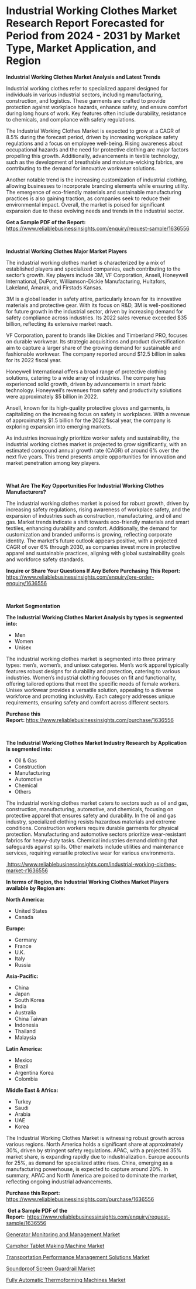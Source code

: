 <p><h1>Industrial Working Clothes Market Research Report Forecasted for Period from 2024 -  2031 by Market Type, Market Application, and Region</h1></p><p><strong>Industrial Working Clothes Market Analysis and Latest Trends</strong></p>
<p><p>Industrial working clothes refer to specialized apparel designed for individuals in various industrial sectors, including manufacturing, construction, and logistics. These garments are crafted to provide protection against workplace hazards, enhance safety, and ensure comfort during long hours of work. Key features often include durability, resistance to chemicals, and compliance with safety regulations.</p><p>The Industrial Working Clothes Market is expected to grow at a CAGR of 8.5% during the forecast period, driven by increasing workplace safety regulations and a focus on employee well-being. Rising awareness about occupational hazards and the need for protective clothing are major factors propelling this growth. Additionally, advancements in textile technology, such as the development of breathable and moisture-wicking fabrics, are contributing to the demand for innovative workwear solutions. </p><p>Another notable trend is the increasing customization of industrial clothing, allowing businesses to incorporate branding elements while ensuring utility. The emergence of eco-friendly materials and sustainable manufacturing practices is also gaining traction, as companies seek to reduce their environmental impact. Overall, the market is poised for significant expansion due to these evolving needs and trends in the industrial sector.</p></p>
<p><strong>Get a Sample PDF of the Report:&nbsp;</strong> <a href="https://www.reliablebusinessinsights.com/enquiry/request-sample/1636556?utm_campaign=1138&utm_medium=2&utm_source=Github&utm_content=ia&utm_term=07122024&utm_id=industrial-working-clothes">https://www.reliablebusinessinsights.com/enquiry/request-sample/1636556</a></p>
<p>&nbsp;</p>
<p><strong>Industrial Working Clothes Major Market Players</strong></p>
<p><p>The industrial working clothes market is characterized by a mix of established players and specialized companies, each contributing to the sector’s growth. Key players include 3M, VF Corporation, Ansell, Honeywell International, DuPont, Williamson-Dickie Manufacturing, Hultafors, Lakeland, Amarak, and Firstads Kansas.</p><p>3M is a global leader in safety attire, particularly known for its innovative materials and protective gear. With its focus on R&D, 3M is well-positioned for future growth in the industrial sector, driven by increasing demand for safety compliance across industries. Its 2022 sales revenue exceeded $35 billion, reflecting its extensive market reach.</p><p>VF Corporation, parent to brands like Dickies and Timberland PRO, focuses on durable workwear. Its strategic acquisitions and product diversification aim to capture a larger share of the growing demand for sustainable and fashionable workwear. The company reported around $12.5 billion in sales for its 2022 fiscal year.</p><p>Honeywell International offers a broad range of protective clothing solutions, catering to a wide array of industries. The company has experienced solid growth, driven by advancements in smart fabric technology. Honeywell’s revenues from safety and productivity solutions were approximately $5 billion in 2022.</p><p>Ansell, known for its high-quality protective gloves and garments, is capitalizing on the increasing focus on safety in workplaces. With a revenue of approximately $1.5 billion for the 2022 fiscal year, the company is exploring expansion into emerging markets.</p><p>As industries increasingly prioritize worker safety and sustainability, the industrial working clothes market is projected to grow significantly, with an estimated compound annual growth rate (CAGR) of around 6% over the next five years. This trend presents ample opportunities for innovation and market penetration among key players.</p></p>
<p>&nbsp;</p>
<p><strong>What Are The Key Opportunities For Industrial Working Clothes Manufacturers?</strong></p>
<p><p>The industrial working clothes market is poised for robust growth, driven by increasing safety regulations, rising awareness of workplace safety, and the expansion of industries such as construction, manufacturing, and oil and gas. Market trends indicate a shift towards eco-friendly materials and smart textiles, enhancing durability and comfort. Additionally, the demand for customization and branded uniforms is growing, reflecting corporate identity. The market's future outlook appears positive, with a projected CAGR of over 6% through 2030, as companies invest more in protective apparel and sustainable practices, aligning with global sustainability goals and workforce safety standards.</p></p>
<p><strong>Inquire or Share Your Questions If Any Before Purchasing This Report:</strong> <a href="https://www.reliablebusinessinsights.com/enquiry/pre-order-enquiry/1636556?utm_campaign=1138&utm_medium=2&utm_source=Github&utm_content=ia&utm_term=07122024&utm_id=industrial-working-clothes">https://www.reliablebusinessinsights.com/enquiry/pre-order-enquiry/1636556</a></p>
<p>&nbsp;</p>
<p><strong>Market Segmentation</strong></p>
<p><strong>The Industrial Working Clothes Market Analysis by types is segmented into:</strong></p>
<p><ul><li>Men</li><li>Women</li><li>Unisex</li></ul></p>
<p><p>The industrial working clothes market is segmented into three primary types: men’s, women’s, and unisex categories. Men’s work apparel typically features robust designs for durability and protection, catering to various industries. Women’s industrial clothing focuses on fit and functionality, offering tailored options that meet the specific needs of female workers. Unisex workwear provides a versatile solution, appealing to a diverse workforce and promoting inclusivity. Each category addresses unique requirements, ensuring safety and comfort across different sectors.</p></p>
<p><strong>Purchase this Report:&nbsp;</strong><a href="https://www.reliablebusinessinsights.com/purchase/1636556?utm_campaign=1138&utm_medium=2&utm_source=Github&utm_content=ia&utm_term=07122024&utm_id=industrial-working-clothes">https://www.reliablebusinessinsights.com/purchase/1636556</a></p>
<p>&nbsp;</p>
<p><strong>The Industrial Working Clothes Market Industry Research by Application is segmented into:</strong></p>
<p><ul><li>Oil & Gas</li><li>Construction</li><li>Manufacturing</li><li>Automotive</li><li>Chemical</li><li>Others</li></ul></p>
<p><p>The industrial working clothes market caters to sectors such as oil and gas, construction, manufacturing, automotive, and chemicals, focusing on protective apparel that ensures safety and durability. In the oil and gas industry, specialized clothing resists hazardous materials and extreme conditions. Construction workers require durable garments for physical protection. Manufacturing and automotive sectors prioritize wear-resistant fabrics for heavy-duty tasks. Chemical industries demand clothing that safeguards against spills. Other markets include utilities and maintenance services, requiring versatile protective wear for various environments.</p></p>
<p><a href="https://www.reliablebusinessinsights.com/industrial-working-clothes-market-r1636556?utm_campaign=1138&utm_medium=2&utm_source=Github&utm_content=ia&utm_term=07122024&utm_id=industrial-working-clothes">&nbsp;https://www.reliablebusinessinsights.com/industrial-working-clothes-market-r1636556</a></p>
<p><strong>In terms of Region, the Industrial Working Clothes Market Players available by Region are:</strong></p>
<p>
    <p> <strong> North America: </strong>
        <ul>
            <li>United States</li>
            <li>Canada</li>
        </ul>
        </p> 
    <p> <strong> Europe: </strong>
        <ul>
            <li>Germany</li>
            <li>France</li>
            <li>U.K.</li>
            <li>Italy</li>
            <li>Russia</li>
        </ul>
        </p> 
    <p> <strong> Asia-Pacific: </strong>
        <ul>
            <li>China</li>
            <li>Japan</li>
            <li>South Korea</li>
            <li>India</li>
            <li>Australia</li>
            <li>China Taiwan</li>
            <li>Indonesia</li>
            <li>Thailand</li>
            <li>Malaysia</li>
        </ul>
        </p> 
    <p> <strong> Latin America: </strong>
        <ul>
            <li>Mexico</li>
            <li>Brazil</li>
            <li>Argentina Korea</li>
            <li>Colombia</li>
        </ul>
        </p> 
    <p> <strong> Middle East & Africa: </strong>
        <ul>
            <li>Turkey</li>
            <li>Saudi</li>
            <li>Arabia</li>
            <li>UAE</li>
            <li>Korea</li>
        </ul>
    </p>
    </p>
<p><p>The Industrial Working Clothes Market is witnessing robust growth across various regions. North America holds a significant share at approximately 30%, driven by stringent safety regulations. APAC, with a projected 35% market share, is expanding rapidly due to industrialization. Europe accounts for 25%, as demand for specialized attire rises. China, emerging as a manufacturing powerhouse, is expected to capture around 20%. In summary, APAC and North America are poised to dominate the market, reflecting ongoing industrial advancements.</p></p>
<p><strong>Purchase this Report: </strong><a href="https://www.reliablebusinessinsights.com/purchase/1636556?utm_campaign=1138&utm_medium=2&utm_source=Github&utm_content=ia&utm_term=07122024&utm_id=industrial-working-clothes">https://www.reliablebusinessinsights.com/purchase/1636556</a></p>
<p>&nbsp;<strong>Get a Sample PDF of the Report:&nbsp;&nbsp;</strong><a href="https://www.reliablebusinessinsights.com/enquiry/request-sample/1636556?utm_campaign=1138&utm_medium=2&utm_source=Github&utm_content=ia&utm_term=07122024&utm_id=industrial-working-clothes">https://www.reliablebusinessinsights.com/enquiry/request-sample/1636556</a></p>
<p><strong></strong></p>
<p><p><a href="https://www.linkedin.com/pulse/revenue-generation-insights-generator-monitoring-management-rjmbe?utm_campaign=1138&utm_medium=2&utm_source=Github&utm_content=ia&utm_term=07122024&utm_id=industrial-working-clothes">Generator Monitoring and Management Market</a></p><p><a href="https://issuu.com/reportprime-2/docs/camphor-tablet-making-machine-market-size-2030.ppt?utm_campaign=1138&utm_medium=2&utm_source=Github&utm_content=ia&utm_term=07122024&utm_id=industrial-working-clothes">Camphor Tablet Making Machine Market</a></p><p><a href="https://www.linkedin.com/pulse/significant-competi-researchive-wytfe?utm_campaign=1138&utm_medium=2&utm_source=Github&utm_content=ia&utm_term=07122024&utm_id=industrial-working-clothes">Transportation Performance Management Solutions Market</a></p><p><a href="https://issuu.com/reportprime-2/docs/soundproof-screen-guardrail-market-size-2030.pptx?utm_campaign=1138&utm_medium=2&utm_source=Github&utm_content=ia&utm_term=07122024&utm_id=industrial-working-clothes">Soundproof Screen Guardrail Market</a></p><p><a href="https://github.com/jerhoskinson197676/Market-Research-Report-List-1/blob/main/fully-automatic-thermoforming-machines-market.md?utm_campaign=1138&utm_medium=2&utm_source=Github&utm_content=ia&utm_term=07122024&utm_id=industrial-working-clothes">Fully Automatic Thermoforming Machines Market</a></p></p>